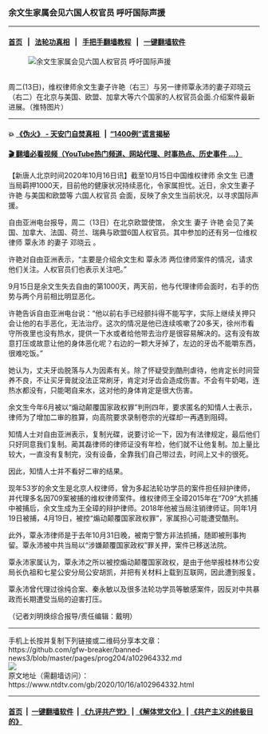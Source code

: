 ### 余文生家属会见六国人权官员   呼吁国际声援
------------------------

#### [首页](https://github.com/gfw-breaker/banned-news3/blob/master/README.md) &nbsp;&nbsp;|&nbsp;&nbsp; [法轮功真相](https://github.com/begood0513/basic/blob/master/README.md)  &nbsp;&nbsp;|&nbsp;&nbsp; [手把手翻墙教程](https://github.com/gfw-breaker/guides/wiki)  &nbsp;&nbsp;|&nbsp;&nbsp; [一键翻墙软件](https://github.com/gfw-breaker/nogfw/blob/master/README.md)  



<div><div class="featured_image">
 <figure>
  <img alt="余文生家属会见六国人权官员   呼吁国际声援" src="https://i.ntdtv.com/assets/uploads/2020/10/55-1-800x450.jpg"/>
 </figure><br/>
 <span class="caption">
  周二(13日)，维权律师余文生妻子许艳（右三）与另一律师覃永沛的妻子邓晓云（右二）在北京与美国、欧盟、加拿大等六个国家的人权官员会面.介绍案件最新进展。（推特图片）
 </span>
</div>
</div><hr/>

#### 💥 [《伪火》 - 天安门自焚真相 ](http://158.247.195.190:10000/videos/blog/weihuo.html)&nbsp; |&nbsp; [“1400例”谎言揭秘  ](http://158.247.195.190:10000/videos/blog/jiexi1400.html)

#### [ 🎬  翻墙必看视频（YouTube热门频道、网站代理、时事热点、历史事件 ...）](https://github.com/gfw-breaker/links/blob/master/banned.md)

<div><div class="post_content" itemprop="articleBody">
 <p>
  【新唐人北京时间2020年10月16日讯】截至10月15日中国维权律师
  <ok href="https://www.ntdtv.com/gb/余文生.htm">
   余文生
  </ok>
  已遭当局羁押1000天，目前他的健康状况持续恶化，令家属担忧。近日，余文生妻子
  <ok href="https://www.ntdtv.com/gb/许艳.htm">
   许艳
  </ok>
  与美国和欧盟等
  <ok href="https://www.ntdtv.com/gb/六国人权官员.htm">
   六国人权官员
  </ok>
  会面，反映了余文生当前状况，以寻求国际声援。
 </p>
 <p>
  自由亚洲电台报导，周二（13日）在北京欧盟使馆，
  <ok href="https://www.ntdtv.com/gb/余文生.htm">
   余文生
  </ok>
  妻子
  <ok href="https://www.ntdtv.com/gb/许艳.htm">
   许艳
  </ok>
  会见了美国、加拿大、法国、荷兰、瑞典与欧盟6国人权官员。其中参加的还有另一位维权律师
  <ok href="https://www.ntdtv.com/gb/覃永沛.htm">
   覃永沛
  </ok>
  的妻子
  <ok href="https://www.ntdtv.com/gb/邓晓云.htm">
   邓晓云
  </ok>
  。
 </p>
 <p>
  许艳对自由亚洲表示，“主要是介绍余文生和
  <ok href="https://www.ntdtv.com/gb/覃永沛.htm">
   覃永沛
  </ok>
  两位律师案件的情况，请求他们关注。人权官员们也表示关注吧。”
 </p>
 <p>
  9月15日是余文生失去自由的第1000天，两天前，他与代理律师会面时，右手的伤势与两个月前相比明显恶化。
 </p>
 <p>
  许艳告诉自由亚洲电台说：“他以前右手已经颤抖得不能写字，实际上继续关押只会让他的右手恶化，无法治疗。这次的情况是他已连续咳嗽了20多天，徐州市看守所夜里也没有热水，提供一下水或者给他带去治疗是很容易解决的。这有没有故意打压或故意让他的身体恶化呢？右边的一颗大牙掉了，左边的牙齿不能嚼东西，很难吃饭。”
 </p>
 <p>
  她认为，丈夫牙齿脱落与人为因素有关。除了怀疑受到酷刑虐待，他肯定长时间营养不良，不让买牙膏就没法正常刷牙，肯定对牙齿会造成伤害。不会有牛奶喝，连热水都没有，只能喝自来水，这对他的身体肯定是很大伤害。
 </p>
 <p>
  余文生今年6月被以“煽动颠覆国家政权罪”判刑四年，要求匿名的知情人士表示，律师为了增加二审的胜算，向高院要求录制卷宗的光碟却一再遇到阻碍。
 </p>
 <p>
  知情人士对自由亚洲表示，复制光碟，说要讨论一下，因为有法律规定，最后他们只好同意我们复制。蔺其磊律师的律师证没有年检，他们就不让他复制。加上量比较大，一直没有复制完，没有设备，全靠我们自己带过去，时间上又卡的很死。
 </p>
 <p>
  因此，知情人士并不看好二审的结果。
 </p>
 <p>
  现年53岁的余文生是北京人权律师，曾为多起法轮功学员的案件担任辩护律师，并代理多名因709案被捕的维权律师案件。维权律师王全璋2015年在“709”大抓捕中被捕后，余文生成为王全璋的辩护律师。2018年他被当局注销律师证。同年1月19日被捕，4月19日，被控“煽动颠覆国家政权罪”，家属担心可能遭受酷刑。
 </p>
 <p>
  此外，覃永沛律师是于去年10月31日晚，被南宁警方非法抓捕，随即被刑事拘留。覃永沛被中共当局以“涉嫌颠覆国家政权”罪关押，案件已移送法院。
 </p>
 <p>
  覃永沛家属认为，覃永沛之所以被控煽动颠覆国家政权，是由于他举报桂林市公安局长仇祖和七星公安分局公安胡凯，并把有关材料上载到互联网，因此遭到报复。
 </p>
 <p>
  覃永沛曾代理过徐纯合案、秦永敏以及很多法轮功学员等敏感案件，因反对中共暴政而长期遭受当局的迫害打压。
 </p>
 <p>
  （记者刘明焕综合报导/责任编辑：戴明）
 </p>
 <div class="single_ad">
 </div>
</div>
</div>
<hr/>
手机上长按并复制下列链接或二维码分享本文章：<br/>
https://github.com/gfw-breaker/banned-news3/blob/master/pages/prog204/a102964332.md <br/>
<a href='https://github.com/gfw-breaker/banned-news3/blob/master/pages/prog204/a102964332.md'><img src='https://github.com/gfw-breaker/banned-news3/blob/master/pages/prog204/a102964332.md.png'/></a> <br/>
原文地址（需翻墙访问）：https://www.ntdtv.com/gb/2020/10/16/a102964332.html


------------------------
#### [首页](https://github.com/gfw-breaker/banned-news3/blob/master/README.md) &nbsp;|&nbsp; [一键翻墙软件](https://github.com/gfw-breaker/nogfw/blob/master/README.md) &nbsp;| [《九评共产党》](https://github.com/gfw-breaker/9ping.md/blob/master/README.md#九评之一评共产党是什么) | [《解体党文化》](https://github.com/gfw-breaker/jtdwh.md/blob/master/README.md) | [《共产主义的终极目的》](https://github.com/gfw-breaker/gczydzjmd.md/blob/master/README.md)


<img src='http://gfw-breaker.win/banned-news3/pages/prog204/a102964332.md' width='0px' height='0px'/>